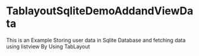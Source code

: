 # TablayoutSqliteDemoAddandViewData
This is an Example Storing user data in Sqlite Database and fetching data using listview By Using TabLayout


